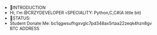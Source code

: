 - 👋INTRODUCTION
-  Hi, I’m @CRZYDEVELOPER
  💀SPECIALITY:
  Python,C,C#(A little bit)
- 🌱STATUS:
- Student
Donate Me:
bc1qgwsufhgxvglc7pd348ax5rtaa22zeqk4hzn8gv
BTC ADDRESS
<!---
CRZYDEVELOPER/CRZYDEVELOPER is a ✨ special ✨ repository because its `README.md` (this file) appears on your GitHub profile.
You can click the Preview link to take a look at your changes.
--->
